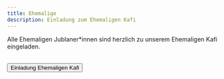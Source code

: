 ```yaml
---
title: Ehemalige
description: Einladung zum Ehemaligen Kafi
---
```


Alle Ehemaligen Jublaner*innen sind herzlich zu unserem Ehemaligen Kafi eingeladen.

<br >
<a href="https://pfila23.blob.core.windows.net/downloads/Flyer_Einladung_Ehemaligenkafi.pdf" target="_blank"><button class="btn btn-primary">Einladung Ehemaligen Kafi</button></a>